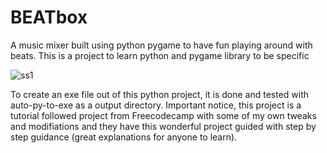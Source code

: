 # BEATbox

A music mixer built using python pygame to have fun playing around with beats. This is a project to learn python and pygame library to be specific

![ss1](https://user-images.githubusercontent.com/48926164/170094606-83e97f08-fa8a-462f-8ff1-f7719cdf619d.PNG)

To create an exe file out of this python project, it is done and tested with auto-py-to-exe as a output directory. Important notice, this project is a tutorial followed project from Freecodecamp with some of my own tweaks and modifiations and they have this wonderful project guided with step by step guidance (great explanations for anyone to learn).
